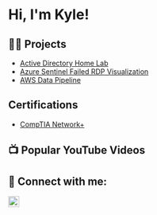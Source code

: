 <h1>Hi, I'm Kyle!</h1>

<h2>👨‍💻 Projects</h2>

  - [Active Directory Home Lab](https://github.com/klawnwork/ActiveDirectoryHomeLab)
  - [Azure Sentinel Failed RDP Visualization](https://github.com/klawnwork/Azure-Sentinel-Failed-RDP-Visualization)
  - [AWS Data Pipeline](https://github.com/klawnwork/AWSDataPipeline)

<h2>Certifications</h2>

  - [CompTIA Network+](https://docs.google.com/document/d/1fvo_OrSZC7uTLx6-N4RhyixAvwbrpLuc00YiLVOWToc/edit?usp=sharing)

<h2>📺 Popular YouTube Videos</h2>


<h2> 🤳 Connect with me:</h2>


[<img align="left" alt="JoshMadakor | LinkedIn" width="22px" src="https://cdn.jsdelivr.net/npm/simple-icons@v3/icons/linkedin.svg" />][linkedin]

[linkedin]:https://www.linkedin.com/in/kyle-lawn-82ab13187/
